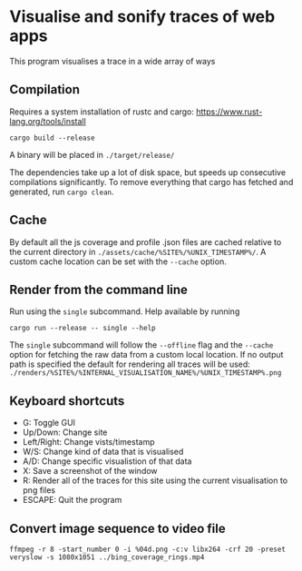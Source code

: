 # Visualise and sonify traces of web apps

This program visualises a trace in a wide array of ways

## Compilation

Requires a system installation of rustc and cargo: https://www.rust-lang.org/tools/install

```
cargo build --release
```

A binary will be placed in `./target/release/`

The dependencies take up a lot of disk space, but speeds up consecutive compilations significantly. To remove everything that cargo has fetched and generated, run `cargo clean`.

## Cache

By default all the js coverage and profile .json files are cached relative to the current directory in `./assets/cache/%SITE%/%UNIX_TIMESTAMP%/`. A custom cache location can be set with the `--cache` option.

## Render from the command line

Run using the `single` subcommand. Help available by running
```
cargo run --release -- single --help
```

The `single` subcommand will follow the `--offline` flag and the `--cache` option for fetching the raw data from a custom local location. If no output path is specified the default for rendering all traces will be used: `./renders/%SITE%/%INTERNAL_VISUALISATION_NAME%/%UNIX_TIMESTAMP%.png`

## Keyboard shortcuts

- G: Toggle GUI
- Up/Down: Change site
- Left/Right: Change vists/timestamp
- W/S: Change kind of data that is visualised
- A/D: Change specific visualistion of that data
- X: Save a screenshot of the window
- R: Render all of the traces for this site using the current visualisation to png files
- ESCAPE: Quit the program

## Convert image sequence to video file

``` shell
ffmpeg -r 8 -start_number 0 -i %04d.png -c:v libx264 -crf 20 -preset veryslow -s 1080x1051 ../bing_coverage_rings.mp4
```

